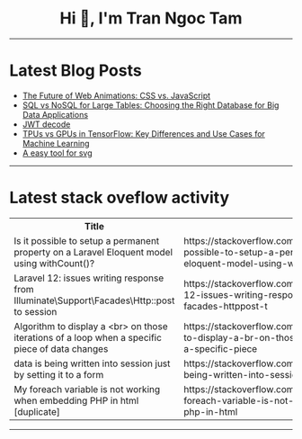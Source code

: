 <h1 align="center">Hi 👋, I'm Tran Ngoc Tam</h1>

---

# Latest Blog Posts 
<!-- BLOG-POST-LIST:START -->
- [The Future of Web Animations: CSS vs. JavaScript](https://dev.to/hasunnilupul/the-future-of-web-animations-css-vs-javascript-3b8d)
- [SQL vs NoSQL for Large Tables: Choosing the Right Database for Big Data Applications](https://dev.to/adityabhuyan/sql-vs-nosql-for-large-tables-choosing-the-right-database-for-big-data-applications-1h36)
- [JWT decode](https://dev.to/savitri_singh_900d4128b42/jwt-decode-1o8g)
- [TPUs vs GPUs in TensorFlow: Key Differences and Use Cases for Machine Learning](https://dev.to/adityabhuyan/tpus-vs-gpus-in-tensorflow-key-differences-and-use-cases-for-machine-learning-1919)
- [A easy tool for svg](https://dev.to/sienna/a-easy-tool-for-svg-2cbc)
<!-- BLOG-POST-LIST:END -->

---

# Latest stack oveflow activity
<table>
  <tr><th>Title</th><th>Link</th></tr>
  <!-- STACKOVERFLOW:START --><tr><td>Is it possible to setup a permanent property on a Laravel Eloquent model using withCount&lpar;&rpar;?</td><td>https://stackoverflow.com/questions/79561039/is-it-possible-to-setup-a-permanent-property-on-a-laravel-eloquent-model-using-w</td></tr><tr><td>Laravel 12: issues writing response from Illuminate\Support\Facades\Http::post to session</td><td>https://stackoverflow.com/questions/79561012/laravel-12-issues-writing-response-from-illuminate-support-facades-httppost-t</td></tr><tr><td>Algorithm to display a &lt;br&gt; on those iterations of a loop when a specific piece of data changes</td><td>https://stackoverflow.com/questions/79560916/algorithm-to-display-a-br-on-those-iterations-of-a-loop-when-a-specific-piece</td></tr><tr><td>data is being written into session just by setting it to a form</td><td>https://stackoverflow.com/questions/79560848/data-is-being-written-into-session-just-by-setting-it-to-a-form</td></tr><tr><td>My foreach variable is not working when embedding PHP in html [duplicate]</td><td>https://stackoverflow.com/questions/79560701/my-foreach-variable-is-not-working-when-embedding-php-in-html</td></tr><!-- STACKOVERFLOW:END -->
</table>

---


